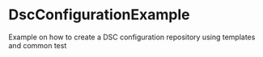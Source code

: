 # DscConfigurationExample
Example on how to create a DSC configuration repository using templates and common test
